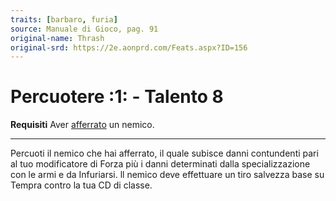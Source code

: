 ```yaml
---
traits: [barbaro, furia]
source: Manuale di Gioco, pag. 91
original-name: Thrash
original-srd: https://2e.aonprd.com/Feats.aspx?ID=156
---
```


# Percuotere :1: - Talento 8

**Requisiti** Aver [afferrato](/condizioni/afferrato) un nemico.

---

Percuoti il nemico che hai afferrato, il quale subisce danni contundenti pari al
tuo modificatore di Forza più i danni determinati dalla specializzazione con le
armi e da Infuriarsi. ll nemico deve effettuare un tiro salvezza base su Tempra
contro la tua CD di classe.
